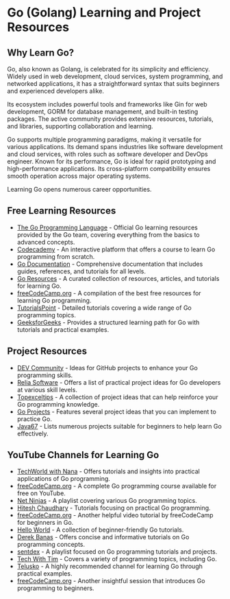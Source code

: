# Go (Golang) Learning and Project Resources

## Why Learn Go?

Go, also known as Golang, is celebrated for its simplicity and efficiency. Widely used in web development, cloud services, system programming, and networked applications, it has a straightforward syntax that suits beginners and experienced developers alike.

Its ecosystem includes powerful tools and frameworks like Gin for web development, GORM for database management, and built-in testing packages. The active community provides extensive resources, tutorials, and libraries, supporting collaboration and learning.

Go supports multiple programming paradigms, making it versatile for various applications. Its demand spans industries like software development and cloud services, with roles such as software developer and DevOps engineer. Known for its performance, Go is ideal for rapid prototyping and high-performance applications. Its cross-platform compatibility ensures smooth operation across major operating systems.

Learning Go opens numerous career opportunities.

## Free Learning Resources
- [The Go Programming Language](https://go.dev/learn/) - Official Go learning resources provided by the Go team, covering everything from the basics to advanced concepts.
- [Codecademy](https://www.codecademy.com/learn/learn-go) - An interactive platform that offers a course to learn Go programming from scratch.
- [Go Documentation](https://go.dev/doc/) - Comprehensive documentation that includes guides, references, and tutorials for all levels.
- [Go Resources](https://www.golang-book.com/) - A curated collection of resources, articles, and tutorials for learning Go.
- [freeCodeCamp.org](https://www.freecodecamp.org/news/best-resources-to-learn-golang-for-free/) - A compilation of the best free resources for learning Go programming.
- [TutorialsPoint](https://www.tutorialspoint.com/go/index.htm) - Detailed tutorials covering a wide range of Go programming topics.
- [GeeksforGeeks](https://www.geeksforgeeks.org/golang-tutorial-learn-go-programming-language/) - Provides a structured learning path for Go with tutorials and practical examples.

## Project Resources
- [DEV Community](https://dev.to/ankit01oss/7-github-projects-to-make-you-a-better-go-developer-2nmh) - Ideas for GitHub projects to enhance your Go programming skills.
- [Relia Software](https://reliasoftware.com/blog/golang-project-ideas) - Offers a list of practical project ideas for Go developers at various skill levels.
- [Topexceltips](https://topexceltips.com/golang-project-ideas/) - A collection of project ideas that can help reinforce your Go programming knowledge.
- [Go Projects](https://golang.withcodeexample.com/blog/golang-project-ideas/) - Features several project ideas that you can implement to practice Go.
- [Java67](https://www.java67.com/2022/12/projects-you-can-build-to-learn-golang.html) - Lists numerous projects suitable for beginners to help learn Go effectively.

## YouTube Channels for Learning Go
- [TechWorld with Nana](https://youtu.be/yyUHQIec83I?si=v8OW7CqhKOXk0aw5) - Offers tutorials and insights into practical applications of Go programming.
- [freeCodeCamp.org](https://youtu.be/un6ZyFkqFKo?si=oQbLCDYDZ6YwNt8f) - A complete Go programming course available for free on YouTube.
- [Net Ninjas](https://youtube.com/playlist?list=PL4cUxeGkcC9gC88BEo9czgyS72A3doDeM&si=KvS9ABgYzjywFupF) - A playlist covering various Go programming topics.
- [Hitesh Chaudhary](https://youtube.com/playlist?list=PLRAV69dS1uWQGDQoBYMZWKjzuhCaOnBpa&si=R9fcyMA0wGb2NJt_) - Tutorials focusing on practical Go programming.
- [freeCodeCamp.org](https://youtu.be/jFfo23yIWac?si=bkU6xY-26Kq7kxep) - Another helpful video tutorial by freeCodeCamp for beginners in Go.
- [Hello World](https://youtube.com/playlist?list=PLzjZaW71kMwSEVpdbHPr0nPo5zdzbDulm&si=aSG-eR5qYNaezy_E) - A collection of beginner-friendly Go tutorials.
- [Derek Banas](https://youtu.be/YzLrWHZa-Kc?si=s9pN092RanHJ-OcU) - Offers concise and informative tutorials on Go programming concepts.
- [sentdex](https://youtube.com/playlist?list=PLQVvvaa0QuDeF3hP0wQoSxpkqgRcgxMqX&si=QgTwXV_NvheWE48P) - A playlist focused on Go programming tutorials and projects.
- [Tech With Tim](https://youtube.com/playlist?list=PLzMcBGfZo4-mtY_SE3HuzQJzuj4VlUG0q&si=kXBK2omh9Slzqtm3) - Covers a variety of programming topics, including Go.
- [Telusko](https://youtube.com/playlist?list=PLsyeobzWxl7pJ9Gy1iHRKjUTE5xPhJ18b&si=awzIQeS6vDr4Yn0F) - A highly recommended channel for learning Go through practical examples.
- [freeCodeCamp.org](https://youtu.be/YS4e4q9oBaU?si=TO-iLfIcgiat-NZ6) - Another insightful session that introduces Go programming to beginners.

